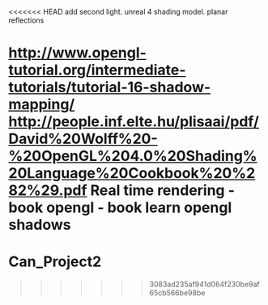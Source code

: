<<<<<<< HEAD
add second light.
unreal 4 shading model.
planar reflections

http://www.opengl-tutorial.org/intermediate-tutorials/tutorial-16-shadow-mapping/
http://people.inf.elte.hu/plisaai/pdf/David%20Wolff%20-%20OpenGL%204.0%20Shading%20Language%20Cookbook%20%282%29.pdf
Real time rendering - book
opengl - book
learn opengl shadows
=======
# Can_Project2
>>>>>>> 3083ad235af941d064f230be9af65cb566be98be
